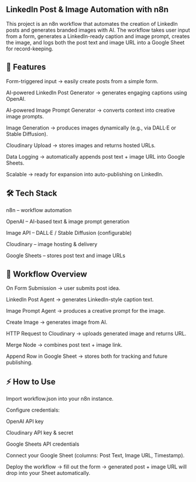 ## LinkedIn Post & Image Automation with n8n

This project is an n8n workflow that automates the creation of LinkedIn posts and generates branded images with AI. The workflow takes user input from a form, generates a LinkedIn-ready caption and image prompt, creates the image, and logs both the post text and image URL into a Google Sheet for record-keeping.

## 🚀 Features

Form-triggered input → easily create posts from a simple form.

AI-powered LinkedIn Post Generator → generates engaging captions using OpenAI.

AI-powered Image Prompt Generator → converts context into creative image prompts.

Image Generation → produces images dynamically (e.g., via DALL·E or Stable Diffusion).

Cloudinary Upload → stores images and returns hosted URLs.

Data Logging → automatically appends post text + image URL into Google Sheets.

Scalable → ready for expansion into auto-publishing on LinkedIn.

## 🛠️ Tech Stack

n8n
 – workflow automation

OpenAI – AI-based text & image prompt generation

Image API – DALL·E / Stable Diffusion (configurable)

Cloudinary – image hosting & delivery

Google Sheets – stores post text and image URLs

## 📂 Workflow Overview

On Form Submission → user submits post idea.

LinkedIn Post Agent → generates LinkedIn-style caption text.

Image Prompt Agent → produces a creative prompt for the image.

Create Image → generates image from AI.

HTTP Request to Cloudinary → uploads generated image and returns URL.

Merge Node → combines post text + image link.

Append Row in Google Sheet → stores both for tracking and future publishing.

## ⚡ How to Use

Import workflow.json into your n8n instance.

Configure credentials:

OpenAI API key

Cloudinary API key & secret

Google Sheets API credentials

Connect your Google Sheet (columns: Post Text, Image URL, Timestamp).

Deploy the workflow → fill out the form → generated post + image URL will drop into your Sheet automatically.
